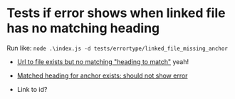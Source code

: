 # Tests if error shows when linked file has no matching heading

Run like: `node .\index.js -d tests/errortype/linked_file_missing_anchor`

- [Url to file exists but no matching "heading to match"](file_without_heading.md#heading-to-match-that_doesnt_exist) yeah!

- [Matched heading for anchor exists: should not show error](file_without_heading.md#cool-matched-heading-for-anchor-link)


- Link to id?